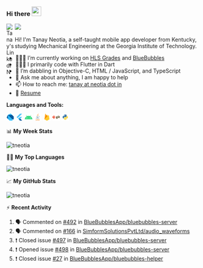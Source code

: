 ### Hi there <img src="https://media.giphy.com/media/hvRJCLFzcasrR4ia7z/giphy.gif" width="25px" height="25px">
<a href="https://www.linkedin.com/in/tneotia/">
  <img align="left" alt="Tanay's LinkedIN" width="22px" src="https://raw.githubusercontent.com/peterthehan/peterthehan/master/assets/linkedin.svg" />
</a>

![](https://visitor-badge.glitch.me/badge?page_id=tneotia.tneotia)


Hi! I'm Tanay Neotia, a self-taught mobile app developer from Kentucky, studying Mechanical Engineering at the Georgia Institute of Technology. 

- 👨🏽‍💻 I’m currently working on [HLS Grades](https://github.com/tneotia/HLSGrades) and [BlueBubbles](https://github.com/BlueBubblesApp)
- 👨🏽‍💻 I primarily code with Flutter in Dart
- 🌱 I’m dabbling in Objective-C, HTML / JavaScript, and TypeScript
- 💬 Ask me about anything, I am happy to help
- 📫 How to reach me: [tanay at neotia dot in](mailto://tanay@neotia.in)
- 📝 [Resume](https://drive.google.com/file/d/1zlV1XXz1qV1TZeIYtkQ2bvopnYlI753g/view?usp=sharing)

**Languages and Tools:**  

<code><img height="20" src="https://raw.githubusercontent.com/github/explore/80688e429a7d4ef2fca1e82350fe8e3517d3494d/topics/dart/dart.png"></code>
<code><img height="20" src="https://raw.githubusercontent.com/github/explore/80688e429a7d4ef2fca1e82350fe8e3517d3494d/topics/flutter/flutter.png"></code>
<code><img height="20" src="https://raw.githubusercontent.com/github/explore/80688e429a7d4ef2fca1e82350fe8e3517d3494d/topics/android/android.png"></code>
<code><img height="20" src="https://raw.githubusercontent.com/github/explore/80688e429a7d4ef2fca1e82350fe8e3517d3494d/topics/java/java.png"></code>
<code><img height="20" src="https://raw.githubusercontent.com/github/explore/80688e429a7d4ef2fca1e82350fe8e3517d3494d/topics/firebase/firebase.png"></code>
<code><img height="20" src="https://raw.githubusercontent.com/github/explore/80688e429a7d4ef2fca1e82350fe8e3517d3494d/topics/git/git.png"></code>
<code><img height="20" src="https://raw.githubusercontent.com/github/explore/80688e429a7d4ef2fca1e82350fe8e3517d3494d/topics/python/python.png"></code>

📊 **My Week Stats**

<p> <img src="https://github-readme-stats.tneotia.vercel.app/api/wakatime?username=tneotia&theme=dark" alt="tneotia" /> </p>

👨‍💻 **My Top Languages**

<p> <img src="https://github-readme-stats.tneotia.vercel.app/api/top-langs?username=tneotia&theme=dark" alt="tneotia" /> </p>


📈 **My GitHub Stats**

<p> <img src="https://github-readme-stats.tneotia.vercel.app/api?username=tneotia&show_icons=true&count_private=true&theme=dark&include_all_commits=true" alt="tneotia" /> </p>
  
:zap: **Recent Activity**

<!--START_SECTION:activity-->
1. 🗣 Commented on [#492](https://github.com/BlueBubblesApp/bluebubbles-server/issues/492) in [BlueBubblesApp/bluebubbles-server](https://github.com/BlueBubblesApp/bluebubbles-server)
2. 🗣 Commented on [#166](https://github.com/SimformSolutionsPvtLtd/audio_waveforms/issues/166) in [SimformSolutionsPvtLtd/audio_waveforms](https://github.com/SimformSolutionsPvtLtd/audio_waveforms)
3. ❗️ Closed issue [#497](https://github.com/BlueBubblesApp/bluebubbles-server/issues/497) in [BlueBubblesApp/bluebubbles-server](https://github.com/BlueBubblesApp/bluebubbles-server)
4. ❗️ Opened issue [#498](https://github.com/BlueBubblesApp/bluebubbles-server/issues/498) in [BlueBubblesApp/bluebubbles-server](https://github.com/BlueBubblesApp/bluebubbles-server)
5. ❗️ Closed issue [#27](https://github.com/BlueBubblesApp/bluebubbles-helper/issues/27) in [BlueBubblesApp/bluebubbles-helper](https://github.com/BlueBubblesApp/bluebubbles-helper)
<!--END_SECTION:activity-->
